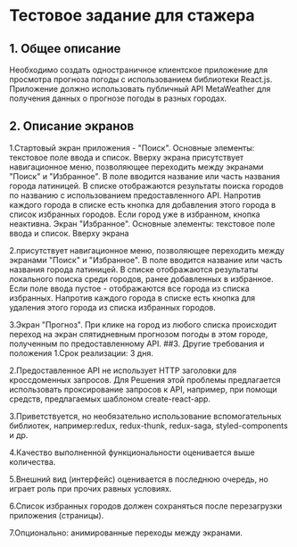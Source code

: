 # Тестовое задание для стажера
## 1. Общее описание
Необходимо создать одностраничное клиентское приложение для просмотра прогноза
погоды с использованием библиотеки React.js. Приложение должно использовать
публичный API MetaWeather для получения данных о прогнозе погоды в разных городах.
## 2. Описание экранов
1.Стартовый экран приложения - "Поиск". Основные элементы: текстовое поле ввода и
список. Вверху экрана присутствует навигационное меню, позволяющее переходить
между экранами "Поиск" и "Избранное". В поле вводится название или часть названия
города латиницей. В списке отображаются результаты поиска городов по названию с
использованием предоставленного API. Напротив каждого города в списке есть кнопка для
добавления этого города в список избранных городов. Если город уже в избранном,
кнопка неактивна.
Экран "Избранное". Основные элементы: текстовое поле ввода и список. Вверху экрана

2.присутствует навигационное меню, позволяющее переходить между экранами "Поиск" и
"Избранное". В поле вводится название или часть названия города латиницей. В списке
отображаются результаты локального поиска среди городов, ранее добавленных в
избранное. Если поле ввода пустое - отображаются все города из списка избранных.
Напротив каждого города в списке есть кнопка для удаления этого города из списка
избранных городов.

3.Экран "Прогноз". При клике на город из любого списка происходит переход на экран спятидневным прогнозом погоды в этом городе, полученным по предоставленному API.
##3. Другие требования и положения
1.Срок реализации: 3 дня.

2.Предоставленное API не использует HTTP заголовки для кроссдоменных запросов. Для
Решения этой проблемы предлагается использовать проксирование запросов к API,
например, при помощи средств, предлагаемых шаблоном create-react-app.

3.Приветствуется, но необязательно использование вспомогательных библиотек, например:redux, redux-thunk, redux-saga, styled-components и др.

4.Качество выполненной функциональности оценивается выше количества.

5.Внешний вид (интерфейс) оценивается в последнюю очередь, но играет роль при прочих равных условиях.

6.Список избранных городов должен сохраняться после перезагрузки приложения (страницы).

7.Опционально: анимированные переходы между экранами.